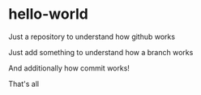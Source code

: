 # hello-world
Just a repository to understand how github works

Just add something to understand how a branch works

And additionally how commit works!

That's all 
